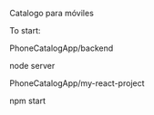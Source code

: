 Catalogo para móviles

To start:

PhoneCatalogApp/backend 

node server


PhoneCatalogApp/my-react-project

npm start